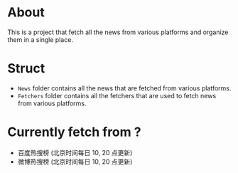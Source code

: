 ﻿# About

This is a project that fetch all the news from various platforms and organize them in a single place.

# Struct

- `News` folder contains all the news that are fetched from various platforms.
- `Fetchers` folder contains all the fetchers that are used to fetch news from various platforms.

# Currently fetch from ?

- 百度热搜榜 (北京时间每日 10, 20 点更新)
- 微博热搜榜 (北京时间每日 10, 20 点更新)
